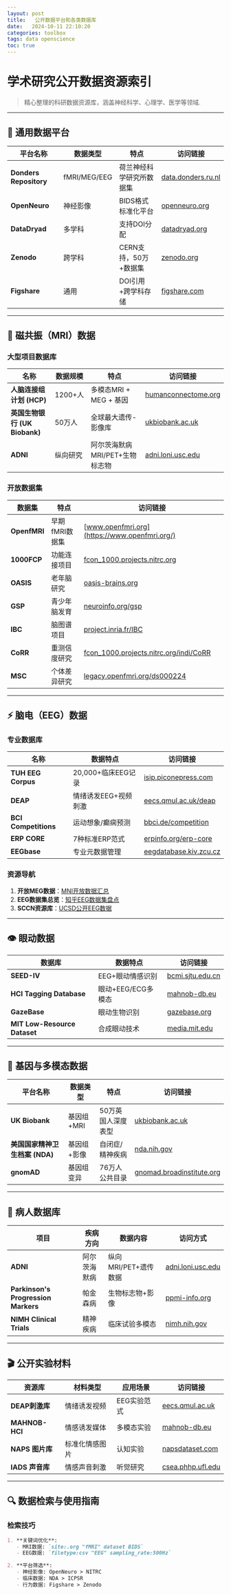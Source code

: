 ```yaml
---
layout: post
title:   公开数据平台和各类数据库
date:   2024-10-11 22:10:20
categories: toolbox
tags: data openscience
toc: true
---
```


# 学术研究公开数据资源索引

> 精心整理的科研数据资源库，涵盖神经科学、心理学、医学等领域.

---

## 📂 通用数据平台

| 平台名称 | 数据类型 | 特点 | 访问链接 |
|----------|----------|------|----------|
| **Donders Repository** | fMRI/MEG/EEG | 荷兰神经科学研究所数据集 | [data.donders.ru.nl](https://data.donders.ru.nl/collections/published?0) |
| **OpenNeuro** | 神经影像 | BIDS格式标准化平台 | [openneuro.org](https://openneuro.org/) |
| **DataDryad** | 多学科 | 支持DOI分配 | [datadryad.org](https://datadryad.org/stash/) |
| **Zenodo** | 跨学科 | CERN支持，50万+数据集 | [zenodo.org](https://zenodo.org/) |
| **Figshare** | 通用 | DOI引用+跨学科存储 | [figshare.com](https://figshare.com) |

---

## 🧠 磁共振（MRI）数据

### 大型项目数据库
| 名称 | 数据规模 | 特点 | 访问链接 |
|------|----------|------|----------|
| **人脑连接组计划 (HCP)** | 1200+人 | 多模态MRI + MEG + 基因 | [humanconnectome.org](http://www.humanconnectome.org) |
| **英国生物银行 (UK Biobank)** | 50万人 | 全球最大遗传-影像库 | [ukbiobank.ac.uk](https://www.ukbiobank.ac.uk) |
| **ADNI** | 纵向研究 | 阿尔茨海默病MRI/PET+生物标志物 | [adni.loni.usc.edu](http://adni.loni.usc.edu) |

### 开放数据集
| 数据集 | 特点 | 访问链接 |
|--------|------|----------|
| **OpenfMRI** | 早期fMRI数据集 | [www.openfmri.org](https://www.openfmri.org/) |
| **1000FCP** | 功能连接项目 | [fcon_1000.projects.nitrc.org](http://fcon_1000.projects.nitrc.org/) |
| **OASIS** | 老年脑研究 | [oasis-brains.org](http://oasis-brains.org/) |
| **GSP** | 青少年脑发育 | [neuroinfo.org/gsp](https://www.neuroinfo.org/gsp/) |
| **IBC** | 脑图谱项目 | [project.inria.fr/IBC](https://project.inria.fr/IBC/) |
| **CoRR** | 重测信度研究 | [fcon_1000.projects.nitrc.org/indi/CoRR](http://fcon_1000.projects.nitrc.org/indi/CoRR/html/index.html) |
| **MSC** | 个体差异研究 | [legacy.openfmri.org/ds000224](https://legacy.openfmri.org/dataset/ds000224/) |

---

## ⚡ 脑电（EEG）数据

### 专业数据库
| 名称 | 数据特点 | 访问链接 |
|------|----------|----------|
| **TUH EEG Corpus** | 20,000+临床EEG记录 | [isip.piconepress.com](https://isip.piconepress.com/projects/tuh_eeg) |
| **DEAP** | 情绪诱发EEG+视频刺激 | [eecs.qmul.ac.uk/deap](http://www.eecs.qmul.ac.uk/mmv/datasets/deap) |
| **BCI Competitions** | 运动想象/癫痫预测 | [bbci.de/competition](https://www.bbci.de/competition) |
| **ERP CORE** | 7种标准ERP范式 | [erpinfo.org/erp-core](https://erpinfo.org/erp-core) |
| **EEGbase** | 专业元数据管理 | [eegdatabase.kiv.zcu.cz](http://eegdatabase.kiv.zcu.cz) |

### 资源导航
1. **开放MEG数据**：[MNI开放数据汇总](https://sccn.ucsd.edu/~arno/fam2data/publicly_available_EEG_data.html)
2. **EEG数据集总览**：[知乎EEG数据集盘点](https://zhuanlan.zhihu.com/p/138286382)
3. **SCCN资源库**：[UCSD公开EEG数据](https://sccn.ucsd.edu/~arno/fam2data/publicly_available_EEG_data.html)

---

## 👁 眼动数据

| 数据库 | 数据特点 | 访问链接 |
|--------|----------|----------|
| **SEED-IV** | EEG+眼动情感识别 | [bcmi.sjtu.edu.cn](https://bcmi.sjtu.edu.cn/~seed/seed-iv.html) |
| **HCI Tagging Database** | 眼动+EEG/ECG多模态 | [mahnob-db.eu](https://mahnob-db.eu/hci-tagging) |
| **GazeBase** | 眼动生物识别 | [gazebase.org](https://gazebase.org) |
| **MIT Low-Resource Dataset** | 合成眼动技术 | [media.mit.edu](https://www.media.mit.edu/) |

---

## 🧬 基因与多模态数据

| 平台名称 | 数据类型 | 特点 | 访问链接 |
|----------|----------|------|----------|
| **UK Biobank** | 基因组+MRI | 50万英国人深度表型 | [ukbiobank.ac.uk](https://www.ukbiobank.ac.uk) |
| **美国国家精神卫生档案 (NDA)** | 基因组+影像 | 自闭症/精神疾病 | [nda.nih.gov](https://nda.nih.gov) |
| **gnomAD** | 基因组变异 | 76万人公共目录 | [gnomad.broadinstitute.org](https://gnomad.broadinstitute.org) |

---

## 🏥 病人数据库

| 项目 | 疾病方向 | 数据内容 | 访问方式 |
|------|----------|----------|----------|
| **ADNI** | 阿尔茨海默病 | 纵向MRI/PET+遗传数据 | [adni.loni.usc.edu](http://adni.loni.usc.edu) |
| **Parkinson's Progression Markers** | 帕金森病 | 生物标志物+影像 | [ppmi-info.org](https://www.ppmi-info.org/) |
| **NIMH Clinical Trials** | 精神疾病 | 临床试验多模态 | [nimh.nih.gov](https://www.nimh.nih.gov/) |

---

## 🎬 公开实验材料

| 资源库 | 材料类型 | 应用场景 | 访问链接 |
|--------|----------|----------|----------|
| **DEAP刺激库** | 情绪诱发视频 | EEG实验范式 | [eecs.qmul.ac.uk](http://www.eecs.qmul.ac.uk/mmv/datasets/deap/download.html) |
| **MAHNOB-HCI** | 情感诱发媒体 | 多模态实验 | [mahnob-db.eu](https://mahnob-db.eu/) |
| **NAPS 图片库** | 标准化情感图片 | 认知实验 | [napsdataset.com](http://napsdataset.com/) |
| **IADS 声音库** | 情感声音刺激 | 听觉研究 | [csea.phhp.ufl.edu](https://csea.phhp.ufl.edu/media/iapsmessage.html) |

---

## 🔍 数据检索与使用指南

### 检索技巧
```markdown
1. **关键词优化**:
   - MRI数据: `site:.org "fMRI" dataset BIDS`
   - EEG数据: `filetype:csv "EEG" sampling_rate:500Hz`

2. **平台筛选**:
   - 神经影像: OpenNeuro > NITRC
   - 临床数据: NDA > ICPSR
   - 行为数据: Figshare > Zenodo


